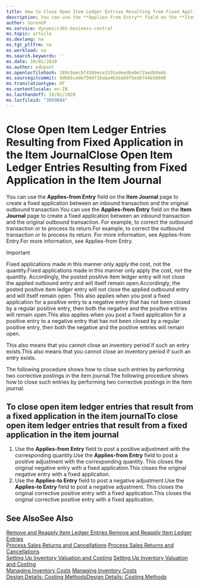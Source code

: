 ```yaml
---
title: How to Close Open Item Ledger Entries Resulting from Fixed Application in the Item Journal | Microsoft Docs
description: You can use the **Applies-from Entry** field on the **Item Journal** page to create a fixed application between an inbound transaction and the original outbound transaction. For example, to correct the outbound transaction or to process its return.
author: SorenGP
ms.service: dynamics365-business-central
ms.topic: article
ms.devlang: na
ms.tgt_pltfrm: na
ms.workload: na
ms.search.keywords: ''
ms.date: 10/01/2020
ms.author: edupont
ms.openlocfilehash: 289c0aecbf45bbece3291edeed6e0e72aedb9a6b
ms.sourcegitcommit: ddbb5cede750df1baba4b3eab8fbed6744b5b9d6
ms.translationtype: HT
ms.contentlocale: en-IN
ms.lasthandoff: 10/01/2020
ms.locfileid: "3959884"
---
```

# <a name="close-open-item-ledger-entries-resulting-from-fixed-application-in-the-item-journal"></a><span data-ttu-id="07969-104">Close Open Item Ledger Entries Resulting from Fixed Application in the Item Journal</span><span class="sxs-lookup"><span data-stu-id="07969-104">Close Open Item Ledger Entries Resulting from Fixed Application in the Item Journal</span></span>
<span data-ttu-id="07969-105">You can use the **Applies-from Entry** field on the **Item Journal** page to create a fixed application between an inbound transaction and the original outbound transaction.</span><span class="sxs-lookup"><span data-stu-id="07969-105">You can use the **Applies-from Entry** field on the **Item Journal** page to create a fixed application between an inbound transaction and the original outbound transaction.</span></span> <span data-ttu-id="07969-106">For example, to correct the outbound transaction or to process its return.</span><span class="sxs-lookup"><span data-stu-id="07969-106">For example, to correct the outbound transaction or to process its return.</span></span> <span data-ttu-id="07969-107">For more information, see Applies-from Entry.</span><span class="sxs-lookup"><span data-stu-id="07969-107">For more information, see Applies-from Entry.</span></span>  

> [!IMPORTANT]  
>  <span data-ttu-id="07969-108">Fixed applications made in this manner only apply the cost, not the quantity.</span><span class="sxs-lookup"><span data-stu-id="07969-108">Fixed applications made in this manner only apply the cost, not the quantity.</span></span> <span data-ttu-id="07969-109">Accordingly, the posted positive item ledger entry will not close the applied outbound entry and will itself remain open.</span><span class="sxs-lookup"><span data-stu-id="07969-109">Accordingly, the posted positive item ledger entry will not close the applied outbound entry and will itself remain open.</span></span> <span data-ttu-id="07969-110">This also applies when you post a fixed application for a positive entry to a negative entry that has not been closed by a regular positive entry, then both the negative and the positive entries will remain open.</span><span class="sxs-lookup"><span data-stu-id="07969-110">This also applies when you post a fixed application for a positive entry to a negative entry that has not been closed by a regular positive entry, then both the negative and the positive entries will remain open.</span></span>  
>   
>  <span data-ttu-id="07969-111">This also means that you cannot close an inventory period if such an entry exists.</span><span class="sxs-lookup"><span data-stu-id="07969-111">This also means that you cannot close an inventory period if such an entry exists.</span></span>  

<span data-ttu-id="07969-112">The following procedure shows how to close such entries by performing two corrective postings in the item journal.</span><span class="sxs-lookup"><span data-stu-id="07969-112">The following procedure shows how to close such entries by performing two corrective postings in the item journal.</span></span>  

## <a name="to-close-open-item-ledger-entries-that-result-from-a-fixed-application-in-the-item-journal"></a><span data-ttu-id="07969-113">To close open item ledger entries that result from a fixed application in the item journal</span><span class="sxs-lookup"><span data-stu-id="07969-113">To close open item ledger entries that result from a fixed application in the item journal</span></span>  

1.  <span data-ttu-id="07969-114">Use the **Applies-from Entry** field to post a positive adjustment with the corresponding quantity.</span><span class="sxs-lookup"><span data-stu-id="07969-114">Use the **Applies-from Entry** field to post a positive adjustment with the corresponding quantity.</span></span> <span data-ttu-id="07969-115">This closes the original negative entry with a fixed application.</span><span class="sxs-lookup"><span data-stu-id="07969-115">This closes the original negative entry with a fixed application.</span></span>  
2.  <span data-ttu-id="07969-116">Use the **Applies-to Entry** field to post a negative adjustment.</span><span class="sxs-lookup"><span data-stu-id="07969-116">Use the **Applies-to Entry** field to post a negative adjustment.</span></span> <span data-ttu-id="07969-117">This closes the original corrective positive entry with a fixed application.</span><span class="sxs-lookup"><span data-stu-id="07969-117">This closes the original corrective positive entry with a fixed application.</span></span>  

## <a name="see-also"></a><span data-ttu-id="07969-118">See Also</span><span class="sxs-lookup"><span data-stu-id="07969-118">See Also</span></span>  
[<span data-ttu-id="07969-119"> Remove and Reapply Item Ledger Entries</span><span class="sxs-lookup"><span data-stu-id="07969-119"> Remove and Reapply Item Ledger Entries</span></span>](finance-how-to-remove-and-reapply-item-entries.md)  
 <span data-ttu-id="07969-120">[Process Sales Returns and Cancellations](sales-how-process-sales-returns-cancellations.md) </span><span class="sxs-lookup"><span data-stu-id="07969-120">[Process Sales Returns and Cancellations](sales-how-process-sales-returns-cancellations.md) </span></span>  
 <span data-ttu-id="07969-121">[Setting Up Inventory Valuation and Costing](finance-set-up-inventory-valuation-and-costing.md) </span><span class="sxs-lookup"><span data-stu-id="07969-121">[Setting Up Inventory Valuation and Costing](finance-set-up-inventory-valuation-and-costing.md) </span></span>  
 <span data-ttu-id="07969-122">[Managing Inventory Costs](finance-manage-inventory-costs.md) </span><span class="sxs-lookup"><span data-stu-id="07969-122">[Managing Inventory Costs](finance-manage-inventory-costs.md) </span></span>  
 [<span data-ttu-id="07969-123">Design Details: Costing Methods</span><span class="sxs-lookup"><span data-stu-id="07969-123">Design Details: Costing Methods</span></span>](design-details-costing-methods.md)
